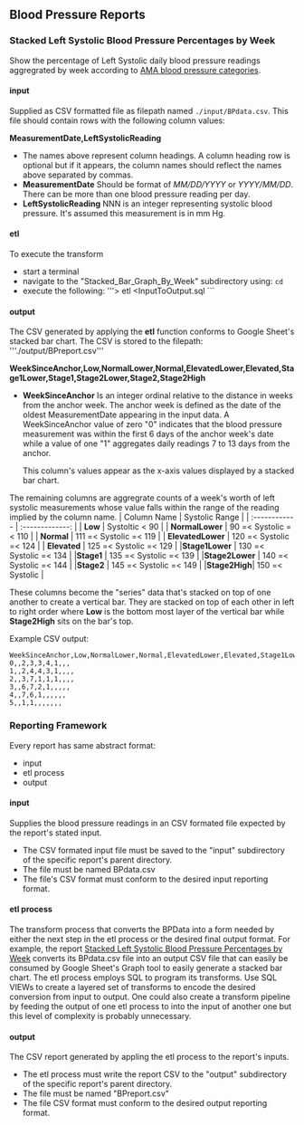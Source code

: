 ## Blood Pressure Reports
### Stacked Left Systolic Blood Pressure Percentages by Week
Show the percentage of Left Systolic daily blood pressure readings aggregrated by week according to [AMA blood pressure categories](https://targetbp.org/best-practices/guidelines17/).  
#### input
Supplied as CSV formatted file as filepath named ```./input/BPdata.csv```.  This file should contain rows with the following column values:

**MeasurementDate,LeftSystolicReading**
 + The names above represent column headings.  A column heading row is optional but if it appears, the column names should reflect the names above separated by commas.
 + **MeasurementDate** Should be format of _MM/DD/YYYY_ or _YYYY/MM/DD_.  There can be more than one blood pressure reading per day.
 + **LeftSystolicReading**  NNN is an integer representing systolic blood pressure.  It's assumed this measurement is in mm Hg.
#### etl
To execute the transform 
  + start a terminal
  + navigate to the "Stacked_Bar_Graph_By_Week" subdirectory using: ```cd```
  + execute the following: '''> etl <InputToOutput.sql ```
#### output
The CSV generated by applying the **etl** function conforms to Google Sheet's stacked bar chart.  The CSV is stored to the filepath: '''./output/BPreport.csv'''

**WeekSinceAnchor,Low,NormalLower,Normal,ElevatedLower,Elevated,Stage1Lower,Stage1,Stage2Lower,Stage2,Stage2High**
  + **WeekSinceAnchor**  Is an integer ordinal relative to the distance in weeks from the anchor week.  The anchor week is defined as the date of the oldest MeasurementDate appearing in the input data.  A WeekSinceAnchor value of zero "0" indicates that the blood pressure measurement was within the first 6 days of the anchor week's date while a value of one "1" aggregates daily readings 7 to 13 days from the anchor. 

    This column's values appear as the x-axis values displayed by a stacked bar chart.

The remaining columns are aggregrate counts of a week's worth of left systolic measurements whose value falls within the range of the reading implied by the column name.
| Column Name  |  Systolic Range |
| :------------ | :-------------: |
| **Low**  | Systoltic < 90  |
| **NormalLower** | 90 =< Systolic =< 110 |
| **Normal**  | 111 =< Systolic =< 119 |
| **ElevatedLower** | 120 =< Systolic =< 124 |
| **Elevated** | 125 =< Systolic =< 129  |
|**Stage1Lower** | 130 =< Systolic =< 134 |
|**Stage1** | 135 =< Systolic =< 139 |
|**Stage2Lower** | 140 =< Systolic =< 144 |
|**Stage2** | 145 =< Systolic =< 149 |
|**Stage2High**| 150 =< Systolic |

These columns become the "series" data that's stacked on top of one another to create a vertical bar.  They are stacked on top of each other in left to right order where  **Low** is the bottom most layer of the vertical bar while **Stage2High** sits on the bar's top.
 
Example CSV output:
```
WeekSinceAnchor,Low,NormalLower,Normal,ElevatedLower,Elevated,Stage1Lower,Stage1,Stage2Lower,Stage2,Stage2High  
0,,2,3,3,4,1,,,  
1,,2,4,4,3,1,,,,  
2,,3,7,1,1,1,,,,  
3,,6,7,2,1,,,,,  
4,,7,6,1,,,,,,  
5,,1,1,,,,,,,  
```

### Reporting Framework
Every report has same abstract format:
  + input 
  + etl process
  + output
#### input
Supplies the blood pressure readings in an CSV formated file expected by the report's stated input.
  + The CSV formated input file must be saved to the "input" subdirectory of the specific report's parent directory.
  + The file must be named BPdata.csv
  + The file's CSV format must conform to the desired input reporting format.
#### etl process
The transform process that converts the BPData into a form needed by either the next step in the etl process or the desired final output format.  For example, the report [Stacked Left Systolic Blood Pressure Percentages by Week](#stacked-left-systoli-blood-pressure-percentages-by-week) converts its BPdata.csv file into an output CSV file that can easily be consumed by Google Sheet's Graph tool to easily generate a stacked bar chart.
The etl process employs SQL to program its transforms.  Use SQL VIEWs to create a layered set of transforms to encode the desired conversion from input to output.  One could also create a transform pipeline by feeding the
output of one etl process to into the input of another one but this level of complexity is probably unnecessary. 
#### output
The CSV report generated by appling the etl process to the report's inputs.
  + The etl process must write the report CSV to the "output" subdirectory of the specific report's parent directory.
  + The file must be named "BPreport.csv"
  + The file CSV format must conform to the desired output reporting format.
